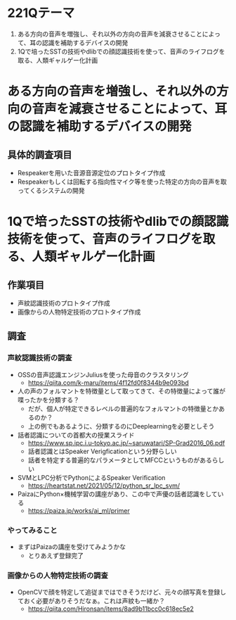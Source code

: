 # 221Qテーマ
1. ある方向の音声を増強し、それ以外の方向の音声を減衰させることによって、耳の認識を補助するデバイスの開発
2. 1Qで培ったSSTの技術やdlibでの顔認識技術を使って、音声のライフログを取る、人類ギャルゲー化計画

# ある方向の音声を増強し、それ以外の方向の音声を減衰させることによって、耳の認識を補助するデバイスの開発
## 具体的調査項目
- Respeakerを用いた音源音源定位のプロトタイプ作成
- Respeakerもしくは回転する指向性マイク等を使った特定の方向の音声を取ってくるシステムの開発
# 1Qで培ったSSTの技術やdlibでの顔認識技術を使って、音声のライフログを取る、人類ギャルゲー化計画
## 作業項目
- 声紋認識技術のプロトタイプ作成
- 画像からの人物特定技術のプロトタイプ作成
## 調査
### 声紋認識技術の調査
- OSSの音声認識エンジンJuliusを使った母音のクラスタリング
    - https://qiita.com/k-maru/items/4f12fd0f8344b9e093bd
- 人の声のフォルマントを特徴量として取ってきて、その特徴量によって誰が喋ったかを分類する？
    - だが、個人が特定できるレベルの普遍的なフォルマントの特徴量とかあるのか？
    - 上の例でもあるように、分類するのにDeeplearningを必要としそう
- 話者認識についての首都大の授業スライド
    - https://www.sp.ipc.i.u-tokyo.ac.jp/~saruwatari/SP-Grad2016_06.pdf
    - 話者認識とはSpeaker Verigficationという分野らしい
    - 話者を特定する普遍的なパラメータとしてMFCCというものがあるらしい
- SVMとLPC分析でPythonによるSpeaker Verification
    - https://heartstat.net/2021/05/12/python_sr_lpc_svm/
- PaizaにPython×機械学習の講座があり、この中で声優の話者認識をしている
    - https://paiza.jp/works/ai_ml/primer
### やってみること
- まずはPaizaの講座を受けてみようかな
    - とりあえず登録完了
### 画像からの人物特定技術の調査
- OpenCVで顔を特定して追従まではできそうだけど、元々の顔写真を登録しておく必要がありそうだなぁ。これは声紋も一緒か？
    - https://qiita.com/Hironsan/items/8ad9b11bcc0c618ec5e2
